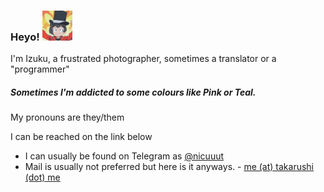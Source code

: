 ### Heyo! <img src="https://github.com/takarushi/takarushi/blob/master/IMG_20200712_182740_522.png" alt="Michiru Kagemori (protagonist of BNA: Brand New Animal) on her human form on the foreground with a hat and a explosion on the background" width="48" height="48">
I'm Izuku, a frustrated photographer, sometimes a translator or a "programmer" 
##### Sometimes I'm addicted to some colours like Pink or Teal.
My pronouns are they/them

I can be reached on the link below

- I can usually be found on Telegram as [@nicuuut](https://t.me/nicuuut)
- Mail is usually not preferred but here is it anyways. - [me (at) takarushi (dot) me](mailto:me@takarushi.me) 
